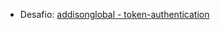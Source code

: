 - Desafio: [addisonglobal - token-authentication](https://github.com/addisonglobal/backend-technical-test)
